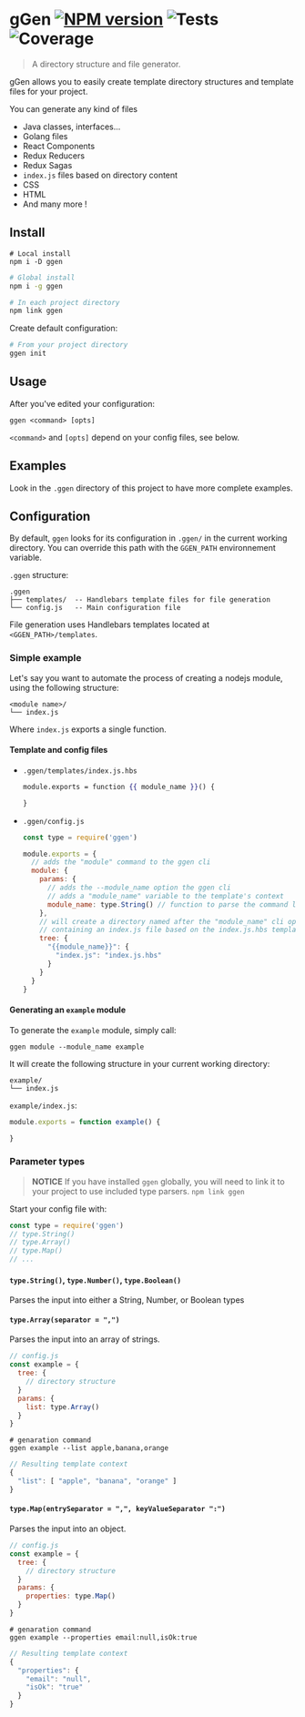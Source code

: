 # gGen [![NPM version](https://badge.fury.io/js/ggen.svg)](https://npmjs.org/package/ggen) ![Tests](https://img.shields.io/badge/tests-20%2F20-brightgreen.svg) ![Coverage](https://img.shields.io/badge/coverage-99%25-brightgreen.svg)
> A directory structure and file generator.

gGen allows you to easily create template directory structures and template files for your project.

You can generate any kind of files
- Java classes, interfaces...
- Golang files
- React Components
- Redux Reducers
- Redux Sagas
- `index.js` files based on directory content
- CSS
- HTML
- And many more !

## Install

```shell
# Local install
npm i -D ggen
```
```sh
# Global install
npm i -g ggen

# In each project directory
npm link ggen
```
Create default configuration:
```sh
# From your project directory
ggen init
```

## Usage
After you've edited your configuration:
```
ggen <command> [opts]
```
`<command>` and `[opts]` depend on your config files, see below.

## Examples
Look in the `.ggen` directory of this project to have more complete examples.

## Configuration
By default, `ggen` looks for its configuration in `.ggen/` in the current working directory.
You can override this path with the `GGEN_PATH` environnement variable.

`.ggen` structure:
```
.ggen
├── templates/  -- Handlebars template files for file generation
└── config.js   -- Main configuration file
```

File generation uses Handlebars templates located at `<GGEN_PATH>/templates`.

### Simple example
Let's say you want to automate the process of creating a nodejs module, using
the following structure:
```
<module name>/
└── index.js
```

Where `index.js` exports a single function.
#### Template and config files
 - `.ggen/templates/index.js.hbs`
    ```handlebars
    module.exports = function {{ module_name }}() {

    }
    ```

 - `.ggen/config.js`
    ```js
    const type = require('ggen')

    module.exports = {
      // adds the "module" command to the ggen cli
      module: {
        params: {
          // adds the --module_name option the ggen cli
          // adds a "module_name" variable to the template's context
          module_name: type.String() // function to parse the command line input
        },
        // will create a directory named after the "module_name" cli option,
        // containing an index.js file based on the index.js.hbs template
        tree: {
          "{{module_name}}": {
            "index.js": "index.js.hbs"
          }
        }
      }
    }
    ```

#### Generating an `example` module
To generate the `example` module, simply call:
```shell
ggen module --module_name example
```

It will create the following structure in your current working directory:
```
example/
└── index.js
```

`example/index.js`:
```js
module.exports = function example() {

}
```

### Parameter types
> **NOTICE**
> If you have installed `ggen` globally, you will need to link it to your project to use included type parsers.
>`npm link ggen`

Start your config file with:
```js
const type = require('ggen')
// type.String()
// type.Array()
// type.Map()
// ...
```

#### `type.String()`, `type.Number()`, `type.Boolean()`
Parses the input into either a String, Number, or Boolean types

#### `type.Array(separator = ",")`
Parses the input into an array of strings.

```js
// config.js
const example = {
  tree: {
    // directory structure
  }
  params: {
    list: type.Array()
  }
}
```

```shell
# genaration command
ggen example --list apple,banana,orange
```

```js
// Resulting template context
{
  "list": [ "apple", "banana", "orange" ]
}
```

#### `type.Map(entrySeparator = ",", keyValueSeparator ":")`
Parses the input into an object.

```js
// config.js
const example = {
  tree: {
    // directory structure
  }
  params: {
    properties: type.Map()
  }
}
```

```shell
# genaration command
ggen example --properties email:null,isOk:true
```

```js
// Resulting template context
{
  "properties": {
    "email": "null",
    "isOk": "true"
  }
}
```